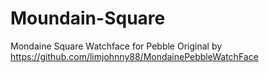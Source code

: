 # Moundain-Square
Mondaine Square Watchface for Pebble
Original by https://github.com/limjohnny88/MondainePebbleWatchFace
